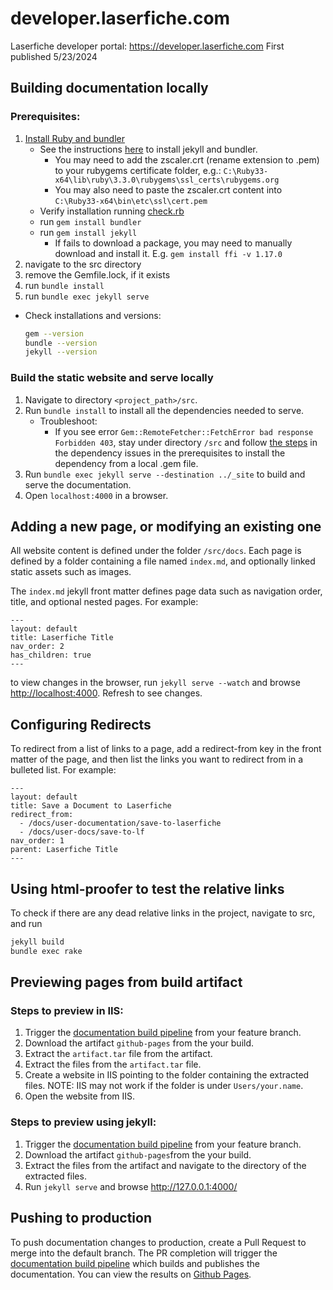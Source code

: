 # developer.laserfiche.com

Laserfiche developer portal: https://developer.laserfiche.com
First published 5/23/2024

## Building documentation locally

### Prerequisites: <tag id="local_prereq">

1. [Install Ruby and bundler](https://jekyllrb.com/docs/installation/)
   - See the instructions [here](https://jekyllrb.com/docs/) to install jekyll and bundler.
     - You may need to add the zscaler.crt (rename extension to .pem) to your rubygems certificate folder, e.g.: `C:\Ruby33-x64\lib\ruby\3.3.0\rubygems\ssl_certs\rubygems.org`
     - You may also need to paste the zscaler.crt content into `C:\Ruby33-x64\bin\etc\ssl\cert.pem`
   - Verify installation running [check.rb](https://github.com/rubygems/ruby-ssl-check/blob/master/check.rb)
   - run `gem install bundler`
   - run `gem install jekyll`
     - If fails to download a package, you may need to manually download and install it. E.g. `gem install ffi -v 1.17.0`
1. navigate to the src directory
1. remove the Gemfile.lock, if it exists
1. run `bundle install`
1. run `bundle exec jekyll serve`

- Check installations and versions:

  ```sh
  gem --version
  bundle --version
  jekyll --version
  ```

### Build the static website and serve locally

1. Navigate to directory `<project_path>/src`.
1. Run `bundle install` to install all the dependencies needed to serve.
   - Troubleshoot:
     - If you see error `Gem::RemoteFetcher::FetchError bad response Forbidden 403`, stay under directory `/src` and follow [the steps](#fetch_error) in the dependency issues in the prerequisites to install the dependency from a local .gem file.
1. Run `bundle exec jekyll serve --destination ../_site` to build and serve the documentation.
1. Open `localhost:4000` in a browser.

## Adding a new page, or modifying an existing one

All website content is defined under the folder `/src/docs`. Each page is defined by a folder containing a file named `index.md`, and optionally linked static assets such as images.

The `index.md` jekyll front matter defines page data such as navigation order, title, and optional nested pages. For example:

```
---
layout: default
title: Laserfiche Title
nav_order: 2
has_children: true
---
```

to view changes in the browser, run `jekyll serve --watch` and browse <http://localhost:4000>. Refresh to see changes.

## Configuring Redirects

To redirect from a list of links to a page, add a redirect-from key in the front matter of the page, and then list the links you want to redirect from in a bulleted list. For example:

```
---
layout: default
title: Save a Document to Laserfiche
redirect_from:
  - /docs/user-documentation/save-to-laserfiche
  - /docs/user-docs/save-to-lf
nav_order: 1
parent: Laserfiche Title
---
```

## Using html-proofer to test the relative links

To check if there are any dead relative links in the project, navigate to src, and run

```sh
jekyll build
bundle exec rake
```

## Previewing pages from build artifact

### Steps to preview in IIS:

1. Trigger the [documentation build pipeline](./.github/workflows/build-documentation.yml) from your feature branch.
1. Download the artifact `github-pages` from the your build.
1. Extract the `artifact.tar` file from the artifact.
1. Extract the files from the `artifact.tar` file.
1. Create a website in IIS pointing to the folder containing the extracted files. NOTE: IIS may not work if the folder is under `Users/your.name`.
1. Open the website from IIS.

### Steps to preview using jekyll:

1. Trigger the [documentation build pipeline](./.github/workflows/build-documentation.yml) from your feature branch.
1. Download the artifact `github-pages`from the your build.
1. Extract the files from the artifact and navigate to the directory of the extracted files.
1. Run `jekyll serve` and browse <http://127.0.0.1:4000/>

## Pushing to production

To push documentation changes to production, create a Pull Request to merge into the default branch. The PR completion will trigger the [documentation build pipeline](./.github/workflows/build-documentation.yml) which builds and publishes the documentation. You can view the results on [Github Pages](https://laserfiche.github.io).
